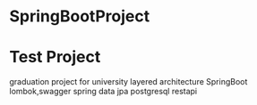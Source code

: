 # SpringBootProject

# Test Project
graduation project for university
layered architecture
SpringBoot
lombok,swagger
spring data jpa
postgresql 
restapi

